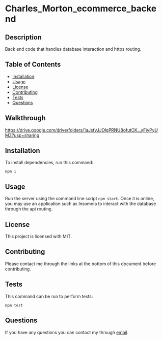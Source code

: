 # Charles_Morton_ecommerce_backend
## Description
Back end code that handles database interaction and https routing.
## Table of Contents
* [Installation](#installation)
* [Usage](#usage)
* [License](#license)
* [Contributing](#contributing)
* [Tests](#tests)
* [Questions](#questions)
## Walkthrough
https://drive.google.com/drive/folders/1aJsfvJJOlgPRNU8ofutOX__yFjyPyUMZ?usp=sharing
## Installation
To install dependencies, run this command:
```
npm i
```
## Usage
Run the server using the command line script ```npm start```. Once it is online, you may use an application such as Insomnia to interact with the database through the api routing.
## License
This project is licensed with MIT.
## Contributing
Please contact me through the links at the bottom of this document before contributing.
## Tests
This command can be run to perform tests:
```
npm test
```
## Questions
If you have any questions you can contact my through [email](alkarias29@gmail.com).